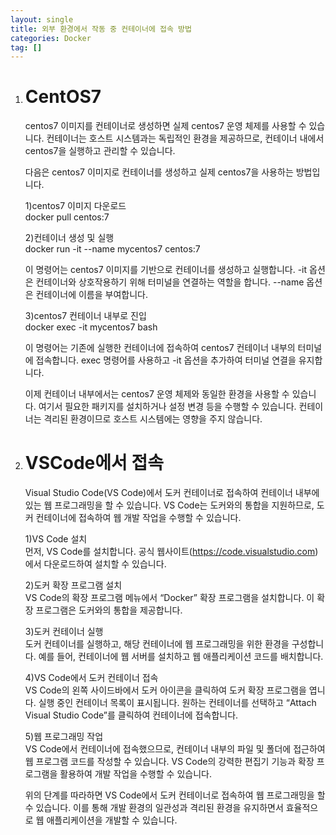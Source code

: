 ```yaml
---
layout: single
title: 외부 환경에서 작동 중 컨테이너에 접속 방법
categories: Docker
tag: []
---
```


1. # CentOS7
   centos7 이미지를 컨테이너로 생성하면 실제 centos7 운영 체제를 사용할 수 있습니다. 컨테이너는 호스트 시스템과는 독립적인 환경을 제공하므로, 컨테이너 내에서 centos7을 실행하고 관리할 수 있습니다.   

   다음은 centos7 이미지로 컨테이너를 생성하고 실제 centos7을 사용하는 방법입니다.   

   1)centos7 이미지 다운로드   
   docker pull centos:7   

   2)컨테이너 생성 및 실행   
   docker run -it --name mycentos7 centos:7   

   이 명령어는 centos7 이미지를 기반으로 컨테이너를 생성하고 실행합니다. -it 옵션은 컨테이너와 상호작용하기 위해 터미널을 연결하는 역할을 합니다. --name 옵션은 컨테이너에 이름을 부여합니다.   

   3)centos7 컨테이너 내부로 진입   
   docker exec -it mycentos7 bash   

   이 명령어는 기존에 실행한 컨테이너에 접속하여 centos7 컨테이너 내부의 터미널에 접속합니다. exec 명령어를 사용하고 -it 옵션을 추가하여 터미널 연결을 유지합니다.   

   이제 컨테이너 내부에서는 centos7 운영 체제와 동일한 환경을 사용할 수 있습니다. 여기서 필요한 패키지를 설치하거나 설정 변경 등을 수행할 수 있습니다. 컨테이너는 격리된 환경이므로 호스트 시스템에는 영향을 주지 않습니다.   

1. # VSCode에서 접속
   Visual Studio Code(VS Code)에서 도커 컨테이너로 접속하여 컨테이너 내부에 있는 웹 프로그래밍을 할 수 있습니다. VS Code는 도커와의 통합을 지원하므로, 도커 컨테이너에 접속하여 웹 개발 작업을 수행할 수 있습니다.   

   1)VS Code 설치   
   먼저, VS Code를 설치합니다. 공식 웹사이트(https://code.visualstudio.com)에서 다운로드하여 설치할 수 있습니다.   

   2)도커 확장 프로그램 설치   
   VS Code의 확장 프로그램 메뉴에서 “Docker” 확장 프로그램을 설치합니다. 이 확장 프로그램은 도커와의 통합을 제공합니다.   

   3)도커 컨테이너 실행   
   도커 컨테이너를 실행하고, 해당 컨테이너에 웹 프로그래밍을 위한 환경을 구성합니다. 예를 들어, 컨테이너에 웹 서버를 설치하고 웹 애플리케이션 코드를 배치합니다.   

   4)VS Code에서 도커 컨테이너 접속   
   VS Code의 왼쪽 사이드바에서 도커 아이콘을 클릭하여 도커 확장 프로그램을 엽니다. 실행 중인 컨테이너 목록이 표시됩니다. 원하는 컨테이너를 선택하고 “Attach Visual Studio Code”를 클릭하여 컨테이너에 접속합니다.   

   5)웹 프로그래밍 작업   
   VS Code에서 컨테이너에 접속했으므로, 컨테이너 내부의 파일 및 폴더에 접근하여 웹 프로그램 코드를 작성할 수 있습니다. VS Code의 강력한 편집기 기능과 확장 프로그램을 활용하여 개발 작업을 수행할 수 있습니다.   

   위의 단계를 따라하면 VS Code에서 도커 컨테이너로 접속하여 웹 프로그래밍을 할 수 있습니다. 이를 통해 개발 환경의 일관성과 격리된 환경을 유지하면서 효율적으로 웹 애플리케이션을 개발할 수 있습니다.   